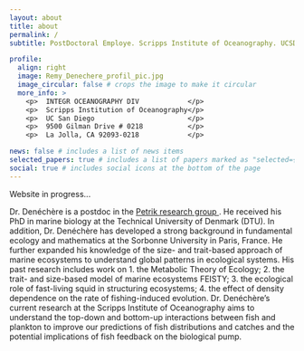 ```yaml
---
layout: about
title: about
permalink: /
subtitle: PostDoctoral Employe. Scripps Institute of Oceanography. UCSD

profile:
  align: right
  image: Remy_Denechere_profil_pic.jpg
  image_circular: false # crops the image to make it circular
  more_info: >
    <p>  INTEGR OCEANOGRAPHY DIV            </p>
    <p>  Scripps Institution of Oceanography</p>
    <p>  UC San Diego                       </p>
    <p>  9500 Gilman Drive # 0218           </p>
    <p>  La Jolla, CA 92093-0218            </p>

news: false # includes a list of news items
selected_papers: true # includes a list of papers marked as "selected={true}"
social: true # includes social icons at the bottom of the page
---
```


Website in progress...

Dr. Denéchère is a postdoc in the <a href='https://cpetrik.scrippsprofiles.ucsd.edu/'> Petrik research group </a>. He received his PhD in marine biology at the Technical University of Denmark (DTU). In addition, Dr. Denéchère has developed a strong background in fundamental ecology and mathematics at the Sorbonne University in Paris, France. He further expanded his knowledge of the size- and trait-based approach of marine ecosystems to understand global patterns in ecological systems. His past research includes work on 1. the Metabolic Theory of Ecology; 2. the trait- and size-based model of marine ecosystems FEISTY; 3. the ecological role of fast-living squid in structuring ecosystems; 4. the effect of density dependence on the rate of fishing-induced evolution. Dr. Denéchère’s current research at the Scripps Institute of Oceanography aims to understand the top-down and bottom-up interactions between fish and plankton to improve our predictions of fish distributions and catches and the potential implications of fish feedback on the biological pump.

